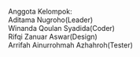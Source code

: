 Anggota Kelompok: <br />
Aditama Nugroho(Leader) <br />
Winanda Qoulan Syadida(Coder) <br />
Rifqi Zanuar Aswar(Design) <br />
Arrifah Ainurrohmah Azhahroh(Tester) <br />
